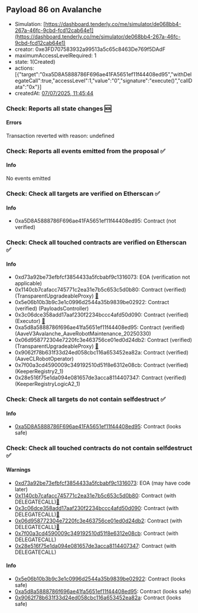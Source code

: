 ## Payload 86 on Avalanche

- Simulation: [https://dashboard.tenderly.co/me/simulator/de068bb4-267a-46fc-9cbd-fcd12cab64e1](https://dashboard.tenderly.co/me/simulator/de068bb4-267a-46fc-9cbd-fcd12cab64e1)
- creator: 0xe3FD707583932a99513a5c65c8463De769f5DAdF
- maximumAccessLevelRequired: 1
- state: 1(Created)
- actions: [{"target":"0xa5D8A5888786F696ae41FA5651ef11f44408ed95","withDelegateCall":true,"accessLevel":1,"value":"0","signature":"execute()","callData":"0x"}]
- createdAt: [07/07/2025, 11:45:44](https://snowscan.xyz/tx/0xccfce00689051762b9cb0ee650ce65bb605e39e61fd089b6b218f2accd946532)

### Check: Reports all state changes :sos:

#### Errors

Transaction reverted with reason: undefined

### Check: Reports all events emitted from the proposal :white_check_mark:

#### Info

No events emitted

### Check: Check all targets are verified on Etherscan :white_check_mark:

#### Info

- 0xa5D8A5888786F696ae41FA5651ef11f44408ed95: Contract (not verified) 

### Check: Check all touched contracts are verified on Etherscan :white_check_mark:

#### Info

- 0xd73a92be73efbfcf3854433a5fcbabf9c1316073: EOA (verification not applicable)
- 0x1140cb7cafacc745771c2ea31e7b5c653c5d0b80: Contract (verified) (TransparentUpgradeableProxy) [:ghost:](https://github.com/bgd-labs/aave-address-book "GovernanceV3Avalanche.PAYLOADS_CONTROLLER")
- 0x5e06b10b3b9c3e1c0996d2544a35b9839be02922: Contract (verified) (PayloadsController) 
- 0x3c06dce358add17aaf230f2234bccc4afd50d090: Contract (verified) (Executor) [:ghost:](https://github.com/bgd-labs/aave-address-book "AaveV2Avalanche.POOL_ADMIN, AaveV3Avalanche.ACL_ADMIN, GovernanceV3Avalanche.EXECUTOR_LVL_1")
- 0xa5d8a5888786f696ae41fa5651ef11f44408ed95: Contract (verified) (AaveV3Avalanche_AaveRobotMaintenance_20250330) 
- 0x06d958772304e7220fc3e463756ce01ed0d24db2: Contract (verified) (TransparentUpgradeableProxy) [:ghost:](https://github.com/bgd-labs/aave-address-book "MiscAvalanche.AAVE_CL_ROBOT_OPERATOR")
- 0x9062f78b631f33d24ed058cbc116a653452ea82a: Contract (verified) (AaveCLRobotOperator) 
- 0x7f00a3cd4590009c349192510d51f8e6312e08cb: Contract (verified) (KeeperRegistry2_1) 
- 0x28e516f75e1da094e081657de3acca8114407347: Contract (verified) (KeeperRegistryLogicA2_1) 

### Check: Check all targets do not contain selfdestruct :white_check_mark:

#### Info

- [0xa5D8A5888786F696ae41FA5651ef11f44408ed95](https://snowscan.xyz/address/0xa5D8A5888786F696ae41FA5651ef11f44408ed95): Contract (looks safe)

### Check: Check all touched contracts do not contain selfdestruct :white_check_mark:

#### Warnings

- [0xd73a92be73efbfcf3854433a5fcbabf9c1316073](https://snowscan.xyz/address/0xd73a92be73efbfcf3854433a5fcbabf9c1316073): EOA (may have code later)
- [0x1140cb7cafacc745771c2ea31e7b5c653c5d0b80](https://snowscan.xyz/address/0x1140cb7cafacc745771c2ea31e7b5c653c5d0b80): Contract (with DELEGATECALL)[:ghost:](https://github.com/bgd-labs/aave-address-book "GovernanceV3Avalanche.PAYLOADS_CONTROLLER")
- [0x3c06dce358add17aaf230f2234bccc4afd50d090](https://snowscan.xyz/address/0x3c06dce358add17aaf230f2234bccc4afd50d090): Contract (with DELEGATECALL)[:ghost:](https://github.com/bgd-labs/aave-address-book "AaveV2Avalanche.POOL_ADMIN, AaveV3Avalanche.ACL_ADMIN, GovernanceV3Avalanche.EXECUTOR_LVL_1")
- [0x06d958772304e7220fc3e463756ce01ed0d24db2](https://snowscan.xyz/address/0x06d958772304e7220fc3e463756ce01ed0d24db2): Contract (with DELEGATECALL)[:ghost:](https://github.com/bgd-labs/aave-address-book "MiscAvalanche.AAVE_CL_ROBOT_OPERATOR")
- [0x7f00a3cd4590009c349192510d51f8e6312e08cb](https://snowscan.xyz/address/0x7f00a3cd4590009c349192510d51f8e6312e08cb): Contract (with DELEGATECALL)
- [0x28e516f75e1da094e081657de3acca8114407347](https://snowscan.xyz/address/0x28e516f75e1da094e081657de3acca8114407347): Contract (with DELEGATECALL)

#### Info

- [0x5e06b10b3b9c3e1c0996d2544a35b9839be02922](https://snowscan.xyz/address/0x5e06b10b3b9c3e1c0996d2544a35b9839be02922): Contract (looks safe)
- [0xa5d8a5888786f696ae41fa5651ef11f44408ed95](https://snowscan.xyz/address/0xa5d8a5888786f696ae41fa5651ef11f44408ed95): Contract (looks safe)
- [0x9062f78b631f33d24ed058cbc116a653452ea82a](https://snowscan.xyz/address/0x9062f78b631f33d24ed058cbc116a653452ea82a): Contract (looks safe)

